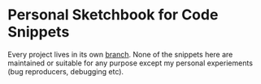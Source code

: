 # Personal Sketchbook for Code Snippets

Every project lives in its own [branch](../../branches). None of the snippets here are maintained or suitable for any purpose except my personal experiements (bug reproducers, debugging etc).
